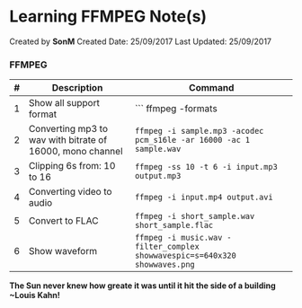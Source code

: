 # Learning FFMPEG Note(s)

Created by **SonM** 
Created Date: 25/09/2017
Last Updated: 25/09/2017

### FFMPEG

| # | Description | Command|
|-----|--------|------|
|1|Show all support format|``` ffmpeg -formats | grep PCM ```|
|2|Converting mp3 to wav with bitrate of 16000, mono channel |``` ffmpeg -i sample.mp3 -acodec pcm_s16le -ar 16000 -ac 1 sample.wav ```|
|3|Clipping 6s from: 10 to 16 |``` ffmpeg -ss 10 -t 6 -i input.mp3 output.mp3 ```|
|4|Converting video to audio |``` ffmpeg -i input.mp4 output.avi ```|
|5|Convert to FLAC |``` ffmpeg -i short_sample.wav short_sample.flac ```|
|6|Show waveform |``` ffmpeg -i music.wav -filter_complex showwavespic=s=640x320 showwaves.png ```|

**The Sun never knew how greate it was until it hit the side of a building**
**~Louis Kahn!**
